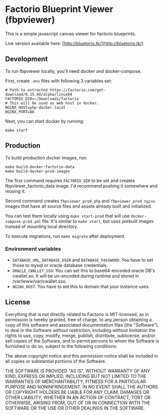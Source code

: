 # Factorio Blueprint Viewer (fbpviewer)

This is a simple javascript canvas viewer for factorio blueprints.

Live version available here: [http://bluetorio.tk/](http://bluetorio.tk/)


## Development

To run fbpviewer locally, you'll need docker and docker-compose.

First, create `.env` files with following 3 variables set:

```.dotenv
# Path to extracted https://factorio.com/get-download/0.15.40/alpha/linux64
FACTORIO_DIR=~/Downloads/factorio
# This will be used as web host in docker. 
NGINX_HOST=php-docker.local
NGINX_PORT=80
```

Next, you can start docker by running:

```shell
make start
```

## Production

To build production docker images, run:

```shell
make build-docker-factorio-data
make build-docker-prod-images
```

The first command requires `FACTORIO_DIR` to be set and creates fbpviewer_factorio_data image.
I'd recommend pushing it somewhere and reusing it.

Second command creates `fbpviewer_prod_php` and `fbpviewer_prod_nginx` images that have all
source files and assets already built and initialized.

You can test them locally using `make start-prod` that will use `docker-compose-prod.yml` file.
It's similar to `make start`, but uses prebuilt images instead of mounting local directory.

To execute migrations, run `make migrate` after deployment.

### Environment variables

- `DATABASE_URL`, `DATABASE_USER` and `DATABASE_PASSWORD`:
  You have to set those to mysql or oracle database credentials.
- `ORACLE_CWALLET_SSO`: You can set this to base64-encoded oracle DB's cwallet.so.
  It will be un-encoded during runtime and stored in /var/www/var/cwallet.sso.
- `NGINX_HOST`: You have to set this to domain that your instance uses. 

## License

Everything that is not directly related to Factorio is MIT-licensed, as in permission is hereby granted, free of charge, 
to any person obtaining a copy of this software and 
associated documentation files (the "Software"), to 
deal in the Software without restriction, including 
without limitation the rights to use, copy, modify, 
merge, publish, distribute, sublicense, and/or sell 
copies of the Software, and to permit persons to whom 
the Software is furnished to do so, 
subject to the following conditions:

The above copyright notice and this permission notice 
shall be included in all copies or substantial portions of the Software.

THE SOFTWARE IS PROVIDED "AS IS", WITHOUT WARRANTY OF ANY KIND, 
EXPRESS OR IMPLIED, INCLUDING BUT NOT LIMITED TO THE WARRANTIES 
OF MERCHANTABILITY, FITNESS FOR A PARTICULAR PURPOSE AND NONINFRINGEMENT. 
IN NO EVENT SHALL THE AUTHORS OR COPYRIGHT HOLDERS BE LIABLE FOR 
ANY CLAIM, DAMAGES OR OTHER LIABILITY, WHETHER IN AN ACTION OF CONTRACT, 
TORT OR OTHERWISE, ARISING FROM, OUT OF OR IN CONNECTION WITH THE 
SOFTWARE OR THE USE OR OTHER DEALINGS IN THE SOFTWARE.